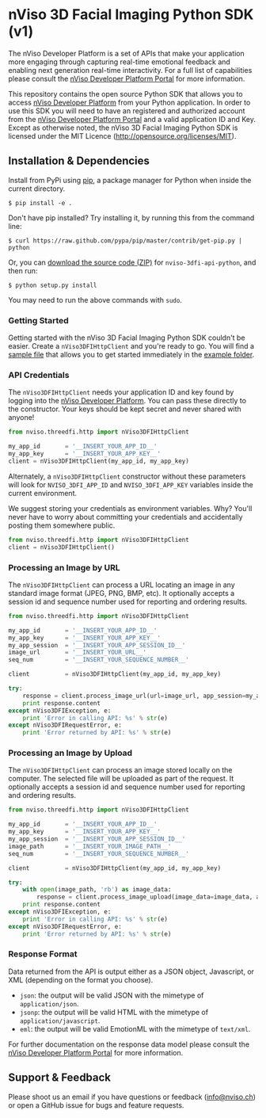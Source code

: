 # nViso 3D Facial Imaging Python SDK (v1)

The nViso Developer Platform is a set of APIs that make your application more engaging through capturing real-time emotional feedback and enabling next generation real-time interactivity. For a full list of capabilities please consult the [nViso Developer Platform Portal](https://developer.nviso.net) for more information.

This repository contains the open source Python SDK that allows you to access [nViso Developer Platform](https://developer.nviso.net) from your Python application. In order to use this SDK you will need to have an registered and authorized account from the [nViso Developer Platform Portal](https://developer.nviso.net) and a valid application ID and Key. Except as otherwise noted, the nViso 3D Facial Imaging Python SDK is licensed under the MIT Licence (http://opensource.org/licenses/MIT).

## Installation & Dependencies

Install from PyPi using [pip](http://www.pip-installer.org/en/latest/), a
package manager for Python when inside the current directory.

    $ pip install -e .

Don't have pip installed? Try installing it, by running this from the command
line:

    $ curl https://raw.github.com/pypa/pip/master/contrib/get-pip.py | python

Or, you can [download the source code
(ZIP)](https://github.com/nviso/nviso-3dfi-api-python/archive/master "nviso-3dfi-api-python
source code") for `nviso-3dfi-api-python`, and then run:

    $ python setup.py install

You may need to run the above commands with `sudo`.

### Getting Started

Getting started with the nViso 3D Facial Imaging Python SDK couldn't be easier. Create a `nViso3DFIHttpClient` and you're ready to go. You will find a [sample file](https://github.com/nViso/3dfi-api-python/blob/master/example/example_simple.py) that allows you to get started immediately in the [example folder](https://github.com/nViso/3dfi-api-python/blob/master/example/).

### API Credentials

The `nViso3DFIHttpClient` needs your application ID and key found by logging into the [nViso Developer Platform](https://developer.nviso.net). You can pass these directly to the constructor. Your keys should be kept secret and never shared with anyone!

```python
from nviso.threedfi.http import nViso3DFIHttpClient

my_app_id       = '__INSERT_YOUR_APP_ID__'
my_app_key      = '__INSERT_YOUR_APP_KEY__'
client = nViso3DFIHttpClient(my_app_id, my_app_key)
```

Alternately, a `nViso3DFIHttpClient` constructor without these parameters will look for `NVISO_3DFI_APP_ID` and `NVISO_3DFI_APP_KEY` variables inside the current environment.

We suggest storing your credentials as environment variables. Why? You'll never have to worry about committing your credentials and accidentally posting them somewhere public.

```python
from nviso.threedfi.http import nViso3DFIHttpClient
client = nViso3DFIHttpClient()
```

### Processing an Image by URL

The `nViso3DFIHttpClient` can process a URL locating an image in any standard image format (JPEG, PNG, BMP, etc). It optionally accepts a session id and sequence number used for reporting and ordering results.

```python
from nviso.threedfi.http import nViso3DFIHttpClient

my_app_id       = '__INSERT_YOUR_APP_ID__'
my_app_key      = '__INSERT_YOUR_APP_KEY__'
my_app_session  = '__INSERT_YOUR_APP_SESSION_ID__'
image_url       = '__INSERT_YOUR_URL__'
seq_num  		= '__INSERT_YOUR_SEQUENCE_NUMBER__'

client 			= nViso3DFIHttpClient(my_app_id, my_app_key)

try:
	response = client.process_image_url(url=image_url, app_session=my_app_session, seq_num=seq_num)
    print response.content
except nViso3DFIException, e:
	print 'Error in calling API: %s' % str(e)
except nViso3DFIRequestError, e:
	print 'Error returned by API: %s' % str(e)

```

### Processing an Image by Upload

The `nViso3DFIHttpClient` can process an image stored locally on the computer. The selected file will be uploaded as part of the request. It 
optionally accepts a session id and sequence number used for reporting and ordering results.

```python
from nviso.threedfi.http import nViso3DFIHttpClient

my_app_id       = '__INSERT_YOUR_APP_ID__'
my_app_key      = '__INSERT_YOUR_APP_KEY__'
my_app_session  = '__INSERT_YOUR_APP_SESSION_ID__'
image_path      = '__INSERT_YOUR_IMAGE_PATH__'
seq_num  		= '__INSERT_YOUR_SEQUENCE_NUMBER__'

client 			= nViso3DFIHttpClient(my_app_id, my_app_key)

try:
	with open(image_path, 'rb') as image_data:
        response = client.process_image_upload(image_data=image_data, app_session=my_app_session, seq_num=seq_num)
    print response.content
except nViso3DFIException, e:
	print 'Error in calling API: %s' % str(e)
except nViso3DFIRequestError, e:
	print 'Error returned by API: %s' % str(e)
```

### Response Format

Data returned from the API is output either as a JSON object, Javascript, or XML (depending on the format you choose). 

- `json`: the output will be valid JSON with the mimetype of `application/json`. 
- `jsonp`: the output will be valid HTML with the mimetype of `application/javascript`.
- `eml`: the output will be valid EmotionML with the mimetype of `text/xml`.

For further documentation on the response data model please consult the [nViso Developer Platform Portal](https://developer.nviso.net) for more information.

## Support & Feedback

Please shoot us an email if you have questions or feedback (info@nviso.ch) or open a GitHub issue for bugs and feature requests.
